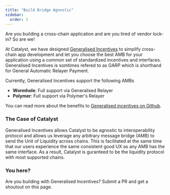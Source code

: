 ```yaml
---
title: "Build Bridge Agnostic"
sidebar:
  order: 1
---
```


Are you building a cross-chain application and are you tired of vendor lock-in? So are we!

At Catalyst, we have designed [Generalised Incentives](https://github.com/catalystdao/GeneralisedIncentives) to simplify cross-chain app development and let you choose the best AMB for your application using a common set of standardized incentives and interfaces. Generalised Incentives is somtimes refered to as GARP which is shorthand for General Automatic Relayer Payment.

Currently, Generalised Incentives support the following AMBs

- **Wormhole**: Full support via Generalised Relayer
- **Polymer**: Full support via Polymer's Relayer

You can read more about the benefits to [Generalised incentives on Github](https://github.com/catalystdao/GeneralisedIncentives?tab=readme-ov-file#generalised-incentive-escrow).

### The Case of Catalyst

Generalised Incentives allows Catalyst to be agnostic to interoperability protocol and allows us leverage any arbitrary message bridge (AMB) to send the Unit of Liquidity across chains. This is facilitated at the same time that our users experience the same consistent good UX as any AMB has the same interface. As a result, Catalyst is guranteed to be the liquidity protocol with most supported chains.

### You here?

Are you building with Generalised Incentives? Submit a PR and get a shoutout on this page.
